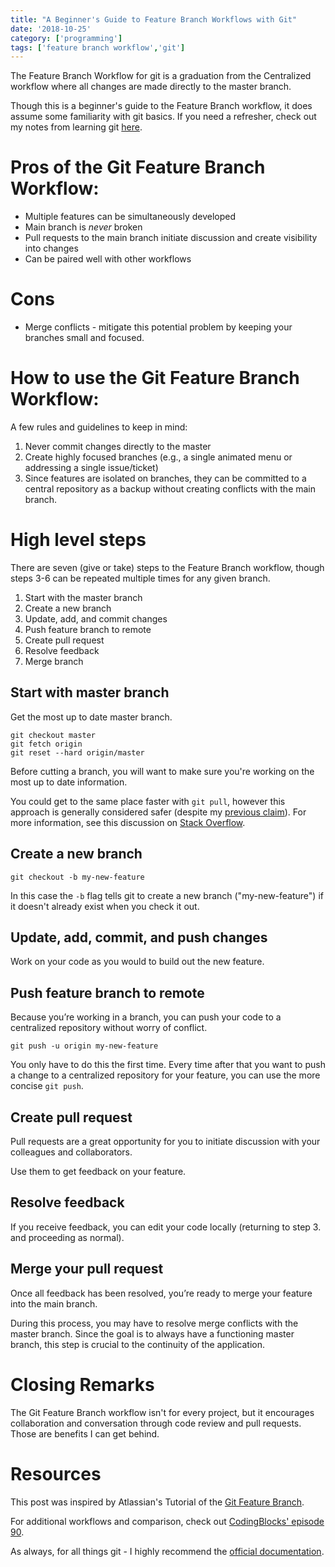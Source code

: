 ```yaml
---
title: "A Beginner's Guide to Feature Branch Workflows with Git"
date: '2018-10-25'
category: ['programming']
tags: ['feature branch workflow','git']
---
```

The Feature Branch Workflow for git is a graduation from the Centralized workflow where all changes are made directly to the master branch.

Though this is a beginner's guide to the Feature Branch workflow, it does assume some familiarity with git basics. If you need a refresher, check out my notes from learning git [here](/2018/08/30/git-clone-pull-and-push/). 

# Pros of the Git Feature Branch Workflow:
  * Multiple features can be simultaneously developed
  * Main branch is _never_ broken
  * Pull requests to the main branch initiate discussion and create visibility into changes
  * Can be paired well with other workflows

# Cons
  * Merge conflicts - mitigate this potential problem by keeping your branches small and focused.

# How to use the Git Feature Branch Workflow:
A few rules and guidelines to keep in mind: 
1. Never commit changes directly to the master 
2. Create highly focused branches (e.g., a single animated menu or addressing a single issue/ticket) 
3. Since features are isolated on branches, they can be committed to a central repository as a backup without creating conflicts with the main branch. 

# High level steps
There are seven (give or take) steps to the Feature Branch workflow, though steps 3-6 can be repeated multiple times for any given branch. 

  1. Start with the master branch
  2. Create a new branch
  3. Update, add, and commit changes
  4. Push feature branch to remote
  5. Create pull request
  6. Resolve feedback
  7. Merge branch

## Start with master branch
Get the most up to date master branch.
```shell
git checkout master
git fetch origin
git reset --hard origin/master
```
Before cutting a branch, you will want to make sure you're working on the most up to date information.

You could get to the same place faster with `git pull`, however this approach is generally considered safer (despite my [previous claim](/2018/08/30/git-clone-pull-and-push/)). For more information, see this discussion on [Stack Overflow](https://stackoverflow.com/questions/292357/what-is-the-difference-between-git-pull-and-git-fetch). 

## Create a new branch

`git checkout -b my-new-feature`

In this case the `-b` flag tells git to create a new branch ("my-new-feature") if it doesn't already exist when you check it out. 

## Update, add, commit, and push changes
Work on your code as you would to build out the new feature. 

## Push feature branch to remote
Because you’re working in a branch, you can push your code to a centralized repository without worry of conflict. 

`git push -u origin my-new-feature`

You only have to do this the first time. Every time after that you want to push a change to a centralized repository for your feature, you can use the more concise `git push`. 

## Create pull request
Pull requests are a great opportunity for you to initiate discussion with your colleagues and collaborators.

Use them to get feedback on your feature. 

## Resolve feedback
If you receive feedback, you can edit your code locally (returning to step 3. and proceeding as normal). 

## Merge your pull request
Once all feedback has been resolved, you’re ready to merge your feature into the main branch.

During this process, you may have to resolve merge conflicts with the master branch. Since the goal is to always have a functioning master branch, this step is crucial to the continuity of the application. 

# Closing Remarks
The Git Feature Branch workflow isn't for every project, but it encourages collaboration and conversation through code review and pull requests. Those are benefits I can get behind. 

# Resources
This post was inspired by Atlassian's Tutorial of the [Git Feature Branch](https://www.atlassian.com/git/tutorials/comparing-workflows/feature-branch-workflow). 

For additional workflows and comparison, check out [CodingBlocks' episode 90](https://www.codingblocks.net/podcast/comparing-git-workflows/).

As always, for all things git - I highly recommend the [official documentation](https://git-scm.com/).